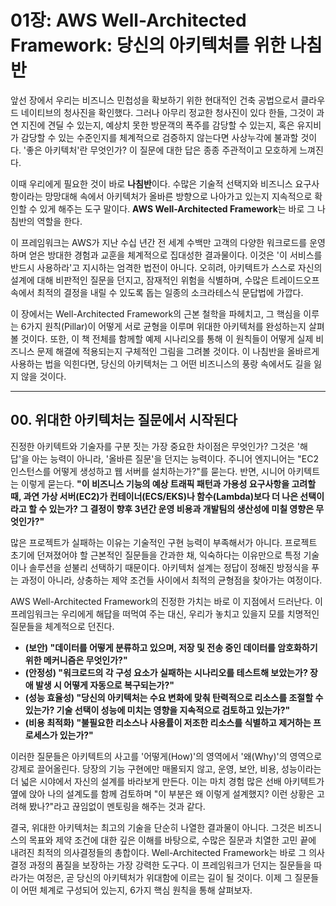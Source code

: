 # 01장: AWS Well-Architected Framework: 당신의 아키텍처를 위한 나침반

앞선 장에서 우리는 비즈니스 민첩성을 확보하기 위한 현대적인 건축 공법으로서 클라우드 네이티브의 청사진을 확인했다. 그러나 아무리 정교한 청사진이 있다 한들, 그것이 과연 지진에 견딜 수 있는지, 예상치 못한 방문객의 폭주를 감당할 수 있는지, 혹은 유지비가 감당할 수 있는 수준인지를 체계적으로 검증하지 않는다면 사상누각에 불과할 것이다. '좋은 아키텍처'란 무엇인가? 이 질문에 대한 답은 종종 주관적이고 모호하게 느껴진다.

이때 우리에게 필요한 것이 바로 **나침반**이다. 수많은 기술적 선택지와 비즈니스 요구사항이라는 망망대해 속에서 아키텍처가 올바른 방향으로 나아가고 있는지 지속적으로 확인할 수 있게 해주는 도구 말이다. **AWS Well-Architected Framework**는 바로 그 나침반의 역할을 한다.

이 프레임워크는 AWS가 지난 수십 년간 전 세계 수백만 고객의 다양한 워크로드를 운영하며 얻은 방대한 경험과 교훈을 체계적으로 집대성한 결과물이다. 이것은 '이 서비스를 반드시 사용하라'고 지시하는 엄격한 법전이 아니다. 오히려, 아키텍트가 스스로 자신의 설계에 대해 비판적인 질문을 던지고, 잠재적인 위험을 식별하며, 수많은 트레이드오프 속에서 최적의 결정을 내릴 수 있도록 돕는 일종의 소크라테스식 문답법에 가깝다.

이 장에서는 Well-Architected Framework의 근본 철학을 파헤치고, 그 핵심을 이루는 6가지 원칙(Pillar)이 어떻게 서로 균형을 이루며 위대한 아키텍처를 완성하는지 살펴볼 것이다. 또한, 이 책 전체를 함께할 예제 시나리오를 통해 이 원칙들이 어떻게 실제 비즈니스 문제 해결에 적용되는지 구체적인 그림을 그려볼 것이다. 이 나침반을 올바르게 사용하는 법을 익힌다면, 당신의 아키텍처는 그 어떤 비즈니스의 풍랑 속에서도 길을 잃지 않을 것이다.

---

## 00. 위대한 아키텍처는 질문에서 시작된다

진정한 아키텍트와 기술자를 구분 짓는 가장 중요한 차이점은 무엇인가? 그것은 '해답'을 아는 능력이 아니라, '올바른 질문'을 던지는 능력이다. 주니어 엔지니어는 "EC2 인스턴스를 어떻게 생성하고 웹 서버를 설치하는가?"를 묻는다. 반면, 시니어 아키텍트는 이렇게 묻는다. **"이 비즈니스 기능의 예상 트래픽 패턴과 가용성 요구사항을 고려할 때, 과연 가상 서버(EC2)가 컨테이너(ECS/EKS)나 함수(Lambda)보다 더 나은 선택이라고 할 수 있는가? 그 결정이 향후 3년간 운영 비용과 개발팀의 생산성에 미칠 영향은 무엇인가?"**

많은 프로젝트가 실패하는 이유는 기술적인 구현 능력이 부족해서가 아니다. 프로젝트 초기에 던져졌어야 할 근본적인 질문들을 간과한 채, 익숙하다는 이유만으로 특정 기술이나 솔루션을 섣불리 선택하기 때문이다. 아키텍처 설계는 정답이 정해진 방정식을 푸는 과정이 아니라, 상충하는 제약 조건들 사이에서 최적의 균형점을 찾아가는 여정이다.

AWS Well-Architected Framework의 진정한 가치는 바로 이 지점에서 드러난다. 이 프레임워크는 우리에게 해답을 떠먹여 주는 대신, 우리가 놓치고 있을지 모를 치명적인 질문들을 체계적으로 던진다.

* **(보안) "데이터를 어떻게 분류하고 있으며, 저장 및 전송 중인 데이터를 암호화하기 위한 메커니즘은 무엇인가?"**
* **(안정성) "워크로드의 각 구성 요소가 실패하는 시나리오를 테스트해 보았는가? 장애 발생 시 어떻게 자동으로 복구되는가?"**
* **(성능 효율성) "당신의 아키텍처는 수요 변화에 맞춰 탄력적으로 리소스를 조절할 수 있는가? 기술 선택이 성능에 미치는 영향을 지속적으로 검토하고 있는가?"**
* **(비용 최적화) "불필요한 리소스나 사용률이 저조한 리소스를 식별하고 제거하는 프로세스가 있는가?"**

이러한 질문들은 아키텍트의 사고를 '어떻게(How)'의 영역에서 '왜(Why)'의 영역으로 강제로 끌어올린다. 당장의 기능 구현에만 매몰되지 않고, 운영, 보안, 비용, 성능이라는 더 넓은 시야에서 자신의 설계를 바라보게 만든다. 이는 마치 경험 많은 선배 아키텍트가 옆에 앉아 나의 설계도를 함께 검토하며 "이 부분은 왜 이렇게 설계했지? 이런 상황은 고려해 봤나?"라고 끊임없이 멘토링을 해주는 것과 같다.

결국, 위대한 아키텍처는 최고의 기술을 단순히 나열한 결과물이 아니다. 그것은 비즈니스의 목표와 제약 조건에 대한 깊은 이해를 바탕으로, 수많은 질문과 치열한 고민 끝에 내려진 최적의 의사결정들의 총합이다. Well-Architected Framework는 바로 그 의사결정 과정의 품질을 보장하는 가장 강력한 도구다. 이 프레임워크가 던지는 질문들을 따라가는 여정은, 곧 당신의 아키텍처가 위대함에 이르는 길이 될 것이다. 이제 그 질문들이 어떤 체계로 구성되어 있는지, 6가지 핵심 원칙을 통해 살펴보자.